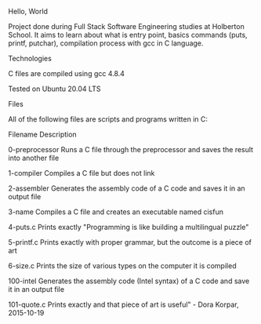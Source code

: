 Hello, World

Project done during Full Stack Software Engineering studies at Holberton School. It aims to learn about what is entry point, basics commands (puts, printf, putchar), compilation process with gcc in C language.



Technologies

C files are compiled using gcc 4.8.4

Tested on Ubuntu 20.04 LTS



Files

All of the following files are scripts and programs written in C:



Filename		Description

0-preprocessor	Runs a C file through the preprocessor and saves the result into another file

1-compiler		Compiles a C file but does not link

2-assembler	Generates the assembly code of a C code and saves it in an output file

3-name		Compiles a C file and creates an executable named cisfun

4-puts.c		Prints exactly "Programming is like building a multilingual puzzle"

5-printf.c		Prints exactly with proper grammar, but the outcome is a piece of art

6-size.c		Prints the size of various types on the computer it is compiled

100-intel		Generates the assembly code (Intel syntax) of a C code and save it in an output file

101-quote.c	Prints exactly and that piece of art is useful" - Dora Korpar, 2015-10-19
